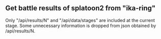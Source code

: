 ## Get battle results of splatoon2 from "ika-ring"
Only "/api/results/N" and "/api/data/stages" are included at the current stage.
Some unnecessary information is dropped from json obtained by /api/results/N.
